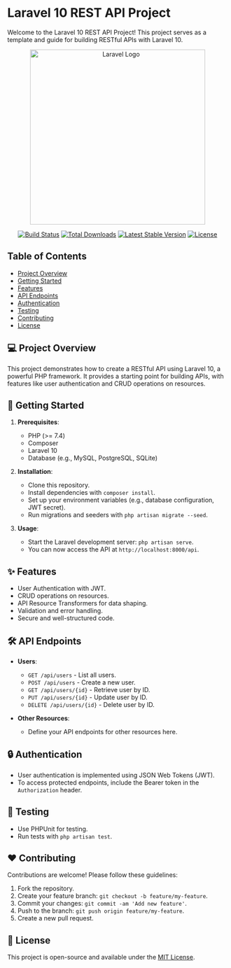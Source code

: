 # Laravel 10 REST API Project

Welcome to the Laravel 10 REST API Project! This project serves as a template and guide for building RESTful APIs with Laravel 10.

<p align="center"><a href="https://laravel.com" target="_blank"><img src="https://raw.githubusercontent.com/laravel/art/master/logo-lockup/5%20SVG/2%20CMYK/1%20Full%20Color/laravel-logolockup-cmyk-red.svg" width="400" alt="Laravel Logo"></a></p>

<p align="center">
<a href="https://github.com/laravel/framework/actions"><img src="https://github.com/laravel/framework/workflows/tests/badge.svg" alt="Build Status"></a>
<a href="https://packagist.org/packages/laravel/framework"><img src="https://img.shields.io/packagist/dt/laravel/framework" alt="Total Downloads"></a>
<a href="https://packagist.org/packages/laravel/framework"><img src="https://img.shields.io/packagist/v/laravel/framework" alt="Latest Stable Version"></a>
<a href="https://packagist.org/packages/laravel/framework"><img src="https://img.shields.io/packagist/l/laravel/framework" alt="License"></a>
</p>

## Table of Contents

- [Project Overview](#project-overview)
- [Getting Started](#getting-started)
- [Features](#features)
- [API Endpoints](#api-endpoints)
- [Authentication](#authentication)
- [Testing](#testing)
- [Contributing](#contributing)
- [License](#license)

## :computer: Project Overview

This project demonstrates how to create a RESTful API using Laravel 10, a powerful PHP framework. It provides a starting point for building APIs, with features like user authentication and CRUD operations on resources.

## :rocket: Getting Started

1. **Prerequisites**:
   - PHP (>= 7.4)
   - Composer
   - Laravel 10
   - Database (e.g., MySQL, PostgreSQL, SQLite)

2. **Installation**:
   - Clone this repository.
   - Install dependencies with `composer install`.
   - Set up your environment variables (e.g., database configuration, JWT secret).
   - Run migrations and seeders with `php artisan migrate --seed`.

3. **Usage**:
   - Start the Laravel development server: `php artisan serve`.
   - You can now access the API at `http://localhost:8000/api`.

## :sparkles: Features

- User Authentication with JWT.
- CRUD operations on resources.
- API Resource Transformers for data shaping.
- Validation and error handling.
- Secure and well-structured code.

## :hammer_and_wrench: API Endpoints

- **Users**:
   - `GET /api/users` - List all users.
   - `POST /api/users` - Create a new user.
   - `GET /api/users/{id}` - Retrieve user by ID.
   - `PUT /api/users/{id}` - Update user by ID.
   - `DELETE /api/users/{id}` - Delete user by ID.

- **Other Resources**:
   - Define your API endpoints for other resources here.

## :lock: Authentication

- User authentication is implemented using JSON Web Tokens (JWT).
- To access protected endpoints, include the Bearer token in the `Authorization` header.

## :wrench: Testing

- Use PHPUnit for testing.
- Run tests with `php artisan test`.

## :heart: Contributing

Contributions are welcome! Please follow these guidelines:
1. Fork the repository.
2. Create your feature branch: `git checkout -b feature/my-feature`.
3. Commit your changes: `git commit -am 'Add new feature'`.
4. Push to the branch: `git push origin feature/my-feature`.
5. Create a new pull request.

## :page_facing_up: License

This project is open-source and available under the [MIT License](LICENSE).
